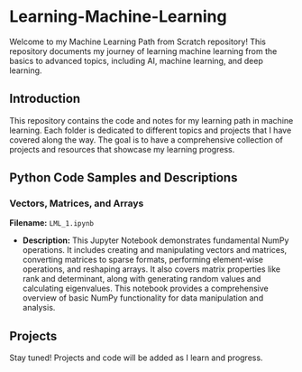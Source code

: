 # Learning-Machine-Learning

Welcome to my Machine Learning Path from Scratch repository! This repository documents my journey of learning machine learning from the basics to advanced topics, including AI, machine learning, and deep learning.

## Introduction
This repository contains the code and notes for my learning path in machine learning. Each folder is dedicated to different topics and projects that I have covered along the way. The goal is to have a comprehensive collection of projects and resources that showcase my learning progress.

## Python Code Samples and Descriptions
### Vectors, Matrices, and Arrays
**Filename:** `LML_1.ipynb`
- **Description:** This Jupyter Notebook demonstrates fundamental NumPy operations. It includes creating and manipulating vectors and matrices, converting matrices to sparse formats, performing element-wise operations, and reshaping arrays. It also covers matrix properties like rank and determinant, along with generating random values and calculating eigenvalues. This notebook provides a comprehensive overview of basic NumPy functionality for data manipulation and analysis.


## Projects
Stay tuned! Projects and code will be added as I learn and progress.
